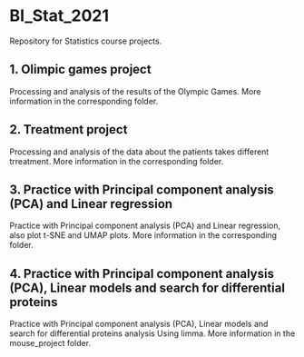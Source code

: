# BI_Stat_2021
 Repository for Statistics course projects.
 
 ## 1. Olimpic games project
 
 Processing and analysis of the results of the Olympic Games. 
 More information in the corresponding folder.

## 2. Treatment project

Processing and analysis of the data about the patients takes different trreatment.
More information in the corresponding folder.

## 3. Practice with Principal component analysis (PCA) and Linear regression

Practice with Principal component analysis (PCA) and Linear regression, also plot t-SNE and UMAP plots.
More information in the corresponding folder.

## 4. Practice with Principal component analysis (PCA), Linear models and search for differential proteins

Practice with Principal component analysis (PCA), Linear models and search for differential proteins analysis Using limma.
More information in the mouse_project folder.


